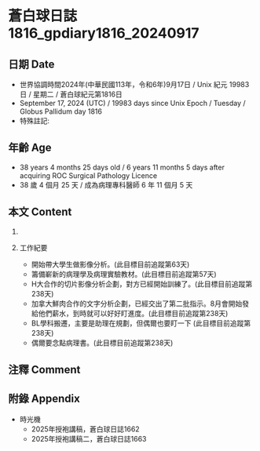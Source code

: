 [_metadata_:encoding]: - "utf-8"
[_metadata_:language]: - "zh-Hant-TW"
[_metadata_:fileformat]: - "markdown"
[_metadata_:MIME_type]: - "text/plain"
[_metadata_:markdown_version]: - "commonmark version 0.30"
[_metadata_:markdown_spec]: - "https://spec.commonmark.org/0.30/"

# 蒼白球日誌1816_gpdiary1816_20240917 #

## 日期 Date ##

* 世界協調時間2024年(中華民國113年，令和6年)9月17日 / Unix 紀元 19983 日 / 星期二 / 蒼白球紀元第1816日
* September 17, 2024 (UTC) / 19983 days since Unix Epoch / Tuesday / Globus Pallidum day 1816
* 特殊註記:

## 年齡 Age ##

* 38 years 4 months 25 days old / 6 years 11 months 5 days after acquiring ROC Surgical Pathology Licence
* 38 歲 4 個月 25 天 / 成為病理專科醫師 6 年 11 個月 5 天

## 本文 Content ##

1. 

2. 工作紀要

    - 開始帶大學生做影像分析。(此目標目前追蹤第63天)
    - 籌備嶄新的病理學及病理實驗教材。(此目標目前追蹤第57天)
    - H大合作的切片影像分析企劃，對方已經開始訓練了。(此目標目前追蹤第238天)
    - 加拿大鮮肉合作的文字分析企劃，已經交出了第二批指示。8月會開始發給他們薪水，到時就可以好好盯進度。(此目標目前追蹤第238天)
    - BL學科搬遷，主要是助理在規劃，但偶爾也要盯一下 (此目標目前追蹤第238天)
    - 偶爾要念點病理書。(此目標目前追蹤第238天)

## 注釋 Comment ##


## 附錄 Appendix ##

* 時光機
    - 2025年授袍講稿，蒼白球日誌1662
    - 2025年授袍講稿二，蒼白球日誌1663
